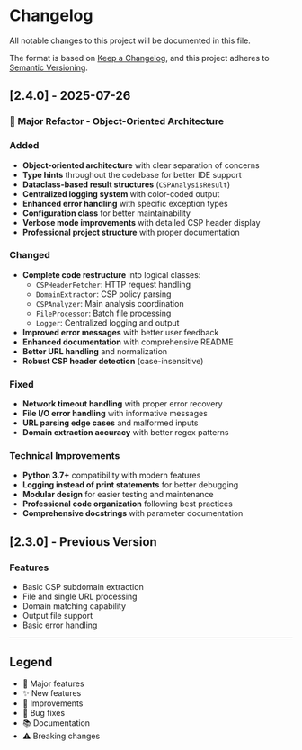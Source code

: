 # Changelog

All notable changes to this project will be documented in this file.

The format is based on [Keep a Changelog](https://keepachangelog.com/en/1.0.0/),
and this project adheres to [Semantic Versioning](https://semver.org/spec/v2.0.0.html).

## [2.4.0] - 2025-07-26

### 🚀 Major Refactor - Object-Oriented Architecture

### Added
- **Object-oriented architecture** with clear separation of concerns
- **Type hints** throughout the codebase for better IDE support
- **Dataclass-based result structures** (`CSPAnalysisResult`)
- **Centralized logging system** with color-coded output
- **Enhanced error handling** with specific exception types
- **Configuration class** for better maintainability
- **Verbose mode improvements** with detailed CSP header display
- **Professional project structure** with proper documentation

### Changed
- **Complete code restructure** into logical classes:
  - `CSPHeaderFetcher`: HTTP request handling
  - `DomainExtractor`: CSP policy parsing
  - `CSPAnalyzer`: Main analysis coordination
  - `FileProcessor`: Batch file processing
  - `Logger`: Centralized logging and output
- **Improved error messages** with better user feedback
- **Enhanced documentation** with comprehensive README
- **Better URL handling** and normalization
- **Robust CSP header detection** (case-insensitive)

### Fixed
- **Network timeout handling** with proper error recovery
- **File I/O error handling** with informative messages
- **URL parsing edge cases** and malformed inputs
- **Domain extraction accuracy** with better regex patterns

### Technical Improvements
- **Python 3.7+** compatibility with modern features
- **Logging instead of print statements** for better debugging
- **Modular design** for easier testing and maintenance
- **Professional code organization** following best practices
- **Comprehensive docstrings** with parameter documentation

## [2.3.0] - Previous Version

### Features
- Basic CSP subdomain extraction
- File and single URL processing
- Domain matching capability
- Output file support
- Basic error handling

---

## Legend
- 🚀 Major features
- ✨ New features
- 🔧 Improvements
- 🐛 Bug fixes
- 📚 Documentation
- ⚠️ Breaking changes
